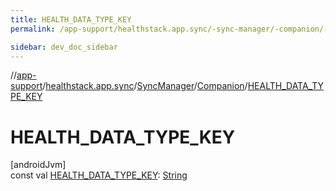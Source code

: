 ```yaml
---
title: HEALTH_DATA_TYPE_KEY
permalink: /app-support/healthstack.app.sync/-sync-manager/-companion/-h-e-a-l-t-h_-d-a-t-a_-t-y-p-e_-k-e-y.html

sidebar: dev_doc_sidebar
---
```

//[app-support](../../../../index.html)/[healthstack.app.sync](../../index.html)/[SyncManager](../index.html)/[Companion](index.html)/[HEALTH_DATA_TYPE_KEY](-h-e-a-l-t-h_-d-a-t-a_-t-y-p-e_-k-e-y.html)



# HEALTH_DATA_TYPE_KEY



[androidJvm]\
const val [HEALTH_DATA_TYPE_KEY](-h-e-a-l-t-h_-d-a-t-a_-t-y-p-e_-k-e-y.html): [String](https://kotlinlang.org/api/latest/jvm/stdlib/kotlin/-string/index.html)




